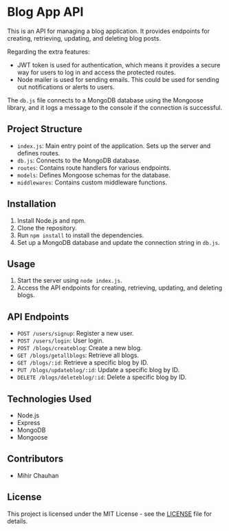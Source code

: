 # Blog App API

This is an API for managing a blog application. It provides endpoints for creating, retrieving, updating, and deleting blog posts.

Regarding the extra features:
- JWT token is used for authentication, which means it provides a secure way for users to log in and access the protected routes.
- Node mailer is used for sending emails. This could be used for sending out notifications or alerts to users.

The `db.js` file connects to a MongoDB database using the Mongoose library, and it logs a message to the console if the connection is successful.

## Project Structure
- `index.js`: Main entry point of the application. Sets up the server and defines routes.
- `db.js`: Connects to the MongoDB database.
- `routes`: Contains route handlers for various endpoints.
- `models`: Defines Mongoose schemas for the database.
- `middlewares`: Contains custom middleware functions.

## Installation
1. Install Node.js and npm.
2. Clone the repository.
3. Run `npm install` to install the dependencies.
4. Set up a MongoDB database and update the connection string in `db.js`.

## Usage
1. Start the server using `node index.js`.
2. Access the API endpoints for creating, retrieving, updating, and deleting blogs.

## API Endpoints
- `POST /users/signup`: Register a new user.
- `POST /users/login`: User login.
- `POST /blogs/createblog`: Create a new blog.
- `GET /blogs/getallblogs`: Retrieve all blogs.
- `GET /blogs/:id`: Retrieve a specific blog by ID.
- `PUT /blogs/updateblog/:id`: Update a specific blog by ID.
- `DELETE /blogs/deleteblog/:id`: Delete a specific blog by ID.

## Technologies Used
- Node.js
- Express
- MongoDB
- Mongoose

## Contributors
- Mihir Chauhan

## License
This project is licensed under the MIT License - see the [LICENSE](LICENSE) file for details.
